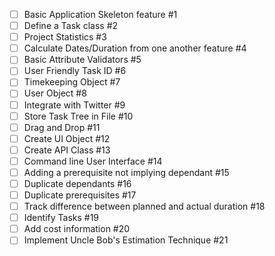 - [ ] Basic Application Skeleton feature #1
- [ ] Define a Task class  #2 
- [ ] Project Statistics #3 
- [ ] Calculate Dates/Duration from one another feature #4
- [ ] Basic Attribute Validators #5
- [ ] User Friendly Task ID #6
- [ ] Timekeeping Object #7 
- [ ] User Object #8
- [ ] Integrate with Twitter #9
- [ ] Store Task Tree in File #10
- [ ] Drag and Drop #11 
- [ ] Create UI Object #12
- [ ] Create API Class #13
- [ ] Command line User Interface #14
- [ ] Adding a prerequisite not implying dependant #15
- [ ] Duplicate dependants #16
- [ ] Duplicate prerequisites #17 
- [ ] Track difference between planned and actual duration #18
- [ ] Identify Tasks #19 
- [ ] Add cost information #20 
- [ ] Implement Uncle Bob's Estimation Technique #21 
